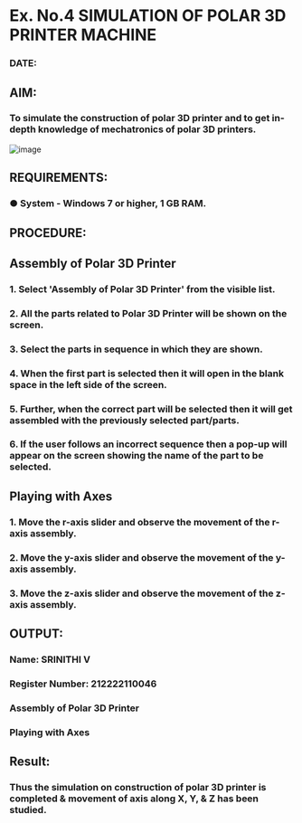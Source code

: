 # Ex. No.4 SIMULATION OF POLAR 3D PRINTER MACHINE

### DATE: 

## AIM:
### To simulate the construction of polar 3D printer and to get in-depth knowledge of mechatronics of polar 3D printers.

![image](https://github.com/Sellakumar1987/Ex.-No.-4---SIMULATION-OF-POLAR-3D-PRINTER-MACHINE/assets/113594316/b551f195-9877-49a2-99bb-a9efcfb3381a)

## REQUIREMENTS:
### ●	System - Windows 7 or higher, 1 GB RAM.

## PROCEDURE:

## Assembly of Polar 3D Printer
### 1.	Select 'Assembly of Polar 3D Printer' from the visible list.
### 2.	All the parts related to Polar 3D Printer will be shown on the screen.
### 3.	Select the parts in sequence in which they are shown.
### 4.	When the first part is selected then it will open in the blank space in the left side of the screen.
### 5.	Further, when the correct part will be selected then it will get assembled with the previously selected part/parts.
### 6.	If the user follows an incorrect sequence then a pop-up will appear on the screen showing the name of the part to be selected.

## Playing with Axes
### 1.	Move the r-axis slider and observe the movement of the r-axis assembly.
### 2.	Move the y-axis slider and observe the movement of the y-axis assembly.
### 3.	Move the z-axis slider and observe the movement of the z-axis assembly.

## OUTPUT:

### Name: SRINITHI V
### Register Number: 212222110046

### Assembly of Polar 3D Printer




### Playing with Axes



## Result: 
### Thus the simulation on construction of polar 3D printer is completed & movement of axis along X, Y, & Z has been studied.

